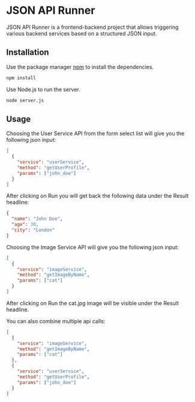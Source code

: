 # JSON API Runner

JSON API Runner is a frontend-backend project that allows triggering various backend services based on a structured 
JSON input.

## Installation

Use the package manager [npm](https://www.npmjs.com/) to install the dependencies.

```bash
npm install
```

Use Node.js to run the server.

```bash
node server.js
```

## Usage

Choosing the User Service API from the form select list will give you the following json input:

```json
[
  {
    "service": "userService",
    "method": "getUserProfile",
    "params": ["john_doe"]
  }
]
```

After clicking on Run you will get back the following data under the Result headline:
```json
{
  "name": "John Doe",
  "age": 30,
  "city": "London"
}
```
Choosing the Image Service API will give you the following json input:

```json
[
  {
    "service": "imageService",
    "method": "getImageByName",
    "params": ["cat"]
  }
]
```
After clicking on Run the cat.jpg image will be visible under the Result headline.

You can also combine multiple api calls:
```json
[
  {
    "service": "imageService",
    "method": "getImageByName",
    "params": ["cat"]
  },
  {
    "service": "userService",
    "method": "getUserProfile",
    "params": ["john_doe"]
  }
]
```
